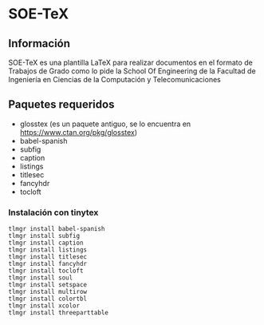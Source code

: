 # SOE-TeX

## Información

SOE-TeX es una plantilla LaTeX para realizar documentos en el formato de Trabajos de Grado como lo pide la School Of Engineering de la Facultad de Ingeniería en Ciencias de la Computación y Telecomunicaciones

## Paquetes requeridos
- glosstex (es un paquete antiguo, se lo encuentra en https://www.ctan.org/pkg/glosstex)
- babel-spanish
- subfig
- caption
- listings
- titlesec
- fancyhdr
- tocloft

### Instalación con tinytex
```
tlmgr install babel-spanish
tlmgr install subfig
tlmgr install caption
tlmgr install listings
tlmgr install titlesec
tlmgr install fancyhdr
tlmgr install tocloft
tlmgr install soul
tlmgr install setspace
tlmgr install multirow
tlmgr install colortbl
tlmgr install xcolor
tlmgr install threeparttable
```
